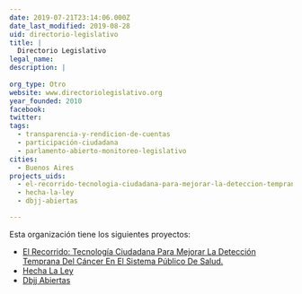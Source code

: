 ```yaml
---
date: 2019-07-21T23:14:06.000Z
date_last_modified: 2019-08-28
uid: directorio-legislativo
title: |
  Directorio Legislativo
legal_name: 
description: |
  
org_type: Otro
website: www.directoriolegislativo.org
year_founded: 2010
facebook: 
twitter: 
tags:
  - transparencia-y-rendicion-de-cuentas
  - participación-ciudadana
  - parlamento-abierto-monitoreo-legislativo
cities: 
  - Buenos Aires
projects_uids:
  - el-recorrido-tecnologia-ciudadana-para-mejorar-la-deteccion-temprana-del-cancer-en-el-sistema-publico-de-salud
  - hecha-la-ley
  - dbjj-abiertas

---
```


Esta organización tiene los siguientes proyectos:

- [El Recorrido: Tecnología Ciudadana Para Mejorar La Detección Temprana Del Cáncer En El Sistema Público De Salud.](/proyectos/el-recorrido-tecnologia-ciudadana-para-mejorar-la-deteccion-temprana-del-cancer-en-el-sistema-publico-de-salud)
- [Hecha La Ley](/proyectos/hecha-la-ley)
- [Dbjj Abiertas](/proyectos/dbjj-abiertas)
